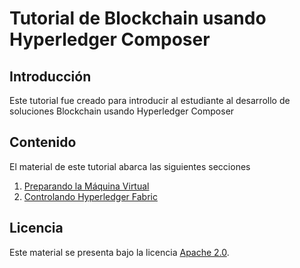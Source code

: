 # Tutorial de Blockchain usando Hyperledger Composer
## Introducción

Este tutorial fue creado para introducir al estudiante al desarrollo de soluciones Blockchain usando Hyperledger Composer

## Contenido

El material de este tutorial abarca las siguientes secciones

1. [Preparando la Máquina Virtual](AMBIENTE.md)
2. [Controlando Hyperledger Fabric](CONTROLANDO_HYPERLEDGER.md)

## Licencia
Este material se presenta bajo la licencia [Apache 2.0](LICENSE).
